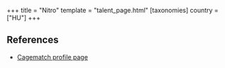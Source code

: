 +++
title = "Nitro"
template = "talent_page.html"
[taxonomies]
country = ["HU"]
+++

## References

* [Cagematch profile page](https://www.cagematch.net/?id=2&nr=16959)
